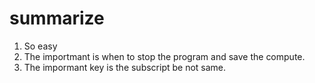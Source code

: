 # summarize
1. So easy 
2. The importmant is when to stop the program and save the compute.
3. The impormant key is the subscript be not same.
